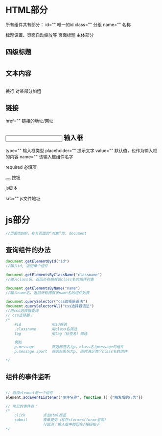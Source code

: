 # HTML部分
所有组件共有部分：
id=""     唯一的id
class=""  分组
name=""   名称

<!DOCTYPE html>
<html>

</html>

<head> 标题设置、页面自动缩放等 </head>
<title></title> 页面标题

<body> 主体部分 </body>

## 四级标题
<h1></h1>
<h2></h2>
<h3></h3>
<h4></h4>

## 文本内容
<p></p>

<br> 换行
<strong></strong> 对某部分加粗

## <a></a> 链接
href=""         链接的地址/网址

## <input> 输入框
type=""         输入框类型
placeholder=""  提示文字
value=""        默认值，也作为输入框的内容
name=""         该输入框组件名字

required        必填项

<button></button> 按钮

<script></script> js脚本
src=""          js文件地址


# js部分

```js
//页面为DOM，有关页面的“对象”为: document
```

## 查询组件的办法

```js
document.getElementById("id")
//输入id, 返回单个组件

document.getElementsByClassName("classname")
//输入class名，返回所有拥有该class名的组件列表

document.getElementsByName("name")
//输入name名，返回所有拥有该name名的组件列表

document.querySelector("css选择器语法")
document.querySelectorAll("css选择器语法")
//用css选择器查询
// css选择器：
/*
    #id              用id筛选
    .classname       用class名筛选
    tag              用tag（标签名）筛选

    例如
    p.message        筛选标签名为p，class名为message的组件
    p.message.sport  筛选标签名为p, 同时满足两个class名的组件

*/
```

## 组件的事件监听
```js

// 假设element是一个组件
element.addEventListener("事件名称", function () {"触发后的行为"})

// 常见的事件有：
/*
    click        点击html标签
    submit       表单提交（写在<form></form>里面）
                 可监测：输入框中按回车/按钮按下
*/
